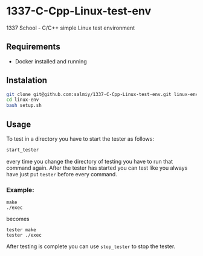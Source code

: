 # 1337-C-Cpp-Linux-test-env
1337 School - C/C++ simple Linux test environment 

## Requirements
* Docker installed and running

## Instalation
```sh
git clone git@github.com:salmiy/1337-C-Cpp-Linux-test-env.git linux-env
cd linux-env
bash setup.sh
```

##  Usage

  To test in a directory you have to start the tester as follows:
  ```sh
start_tester
```
every time you change the directory of testing you have to run that command again.
  After the tester has started you can test like you always have just put `tester`
before every command.

### Example:
```
make
./exec
```
becomes
```
tester make
tester ./exec
```
After testing is complete you can use `stop_tester` to stop the tester.
